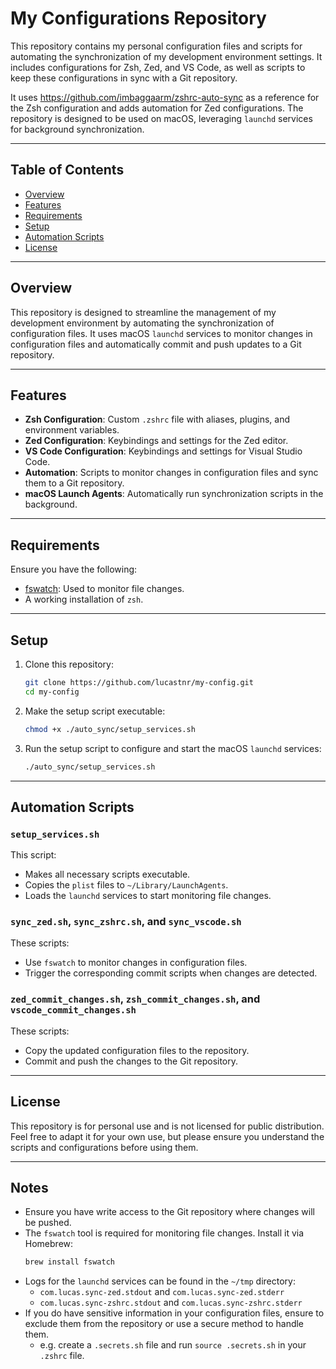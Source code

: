 # My Configurations Repository

This repository contains my personal configuration files and scripts for automating the synchronization of my development environment settings. It includes configurations for Zsh, Zed, and VS Code, as well as scripts to keep these configurations in sync with a Git repository.

It uses https://github.com/imbaggaarm/zshrc-auto-sync as a reference for the Zsh configuration and adds automation for Zed configurations. The repository is designed to be used on macOS, leveraging `launchd` services for background synchronization.

---

## Table of Contents

- [Overview](#overview)
- [Features](#features)
- [Requirements](#requirements)
- [Setup](#setup)
- [Automation Scripts](#automation-scripts)
- [License](#license)

---

## Overview

This repository is designed to streamline the management of my development environment by automating the synchronization of configuration files. It uses macOS `launchd` services to monitor changes in configuration files and automatically commit and push updates to a Git repository.

---

## Features

- **Zsh Configuration**: Custom `.zshrc` file with aliases, plugins, and environment variables.
- **Zed Configuration**: Keybindings and settings for the Zed editor.
- **VS Code Configuration**: Keybindings and settings for Visual Studio Code.
- **Automation**: Scripts to monitor changes in configuration files and sync them to a Git repository.
- **macOS Launch Agents**: Automatically run synchronization scripts in the background.

---

## Requirements

Ensure you have the following:

- [fswatch](https://github.com/emcrisostomo/fswatch): Used to monitor file changes.
- A working installation of `zsh`.

---

## Setup

1. Clone this repository:

   ```bash
   git clone https://github.com/lucastnr/my-config.git
   cd my-config
   ```

2. Make the setup script executable:

   ```bash
   chmod +x ./auto_sync/setup_services.sh
   ```

3. Run the setup script to configure and start the macOS `launchd` services:

   ```bash
   ./auto_sync/setup_services.sh
   ```

---

## Automation Scripts

### `setup_services.sh`

This script:

- Makes all necessary scripts executable.
- Copies the `plist` files to `~/Library/LaunchAgents`.
- Loads the `launchd` services to start monitoring file changes.

### `sync_zed.sh`, `sync_zshrc.sh`, and `sync_vscode.sh`

These scripts:

- Use `fswatch` to monitor changes in configuration files.
- Trigger the corresponding commit scripts when changes are detected.

### `zed_commit_changes.sh`, `zsh_commit_changes.sh`, and `vscode_commit_changes.sh`

These scripts:

- Copy the updated configuration files to the repository.
- Commit and push the changes to the Git repository.

---

## License

This repository is for personal use and is not licensed for public distribution. Feel free to adapt it for your own use, but please ensure you understand the scripts and configurations before using them.

---

## Notes

- Ensure you have write access to the Git repository where changes will be pushed.
- The `fswatch` tool is required for monitoring file changes. Install it via Homebrew:
  ```bash
  brew install fswatch
  ```
- Logs for the `launchd` services can be found in the `~/tmp` directory:
  - `com.lucas.sync-zed.stdout` and `com.lucas.sync-zed.stderr`
  - `com.lucas.sync-zshrc.stdout` and `com.lucas.sync-zshrc.stderr`
- If you do have sensitive information in your configuration files, ensure to exclude them from the repository or use a secure method to handle them.
  - e.g. create a `.secrets.sh` file and run `source .secrets.sh` in your `.zshrc` file.
